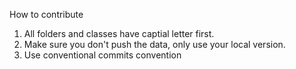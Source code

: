 How to contribute

1. All folders and classes have captial letter first.
2. Make sure you don't push the data, only use your local version.
3. Use conventional commits convention
